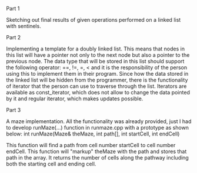 
Part 1

Sketching out final results of given operations performed on a linked list with sentinels.

Part 2

Implementing a template for a doubly linked list. This means that nodes in this list will have a pointer not only to the next node but also a pointer to the previous node. The data type that will be stored in this list should support the following operator: ==, !=, =, < and it is the responsibility of the person using this to implement them in their program. Since how the data stored in the linked list will be hidden from the programmer, there is the functionality of iterator that the person can use to traverse through the list. Iterators are available as const_iterator, which does not allow to change the data pointed by it and regular iterator, which makes updates possible.

Part 3

A maze implementation. All the functionality was already provided, just I had to develop runMaze(...) function in runmaze.cpp with a prototype as shown below:
int runMaze(Maze& theMaze, int path[], int startCell, int endCell)

This function will find a path from cell number startCell to cell number endCell. This function will "markup" theMaze with the path and stores that path in the array. It returns the number of cells along the pathway including both the starting cell and ending cell.
